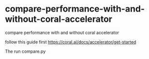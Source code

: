 # compare-performance-with-and-without-coral-accelerator
compare performance with and without coral accelerator

follow this guide first 
https://coral.ai/docs/accelerator/get-started

The run compare.py
